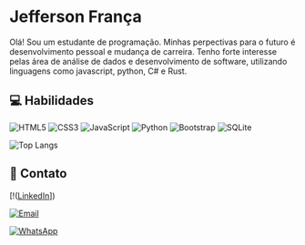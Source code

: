 
# Jefferson França

Olá! Sou um estudante de programação. Minhas perpectivas para o futuro é desenvolvimento pessoal e mudança de carreira. Tenho forte interesse pelas área de análise de dados e desenvolvimento de software, utilizando linguagens como javascript, python, C# e Rust.




## 💻 Habilidades

![HTML5](https://img.shields.io/badge/HTML-FFF?style=for-the-badge&logo=html5)
![CSS3](https://img.shields.io/badge/CSS3-FFF?style=for-the-badge&logo=css3&logoColor=E94D5F)
![JavaScript](https://img.shields.io/badge/JavaScript-FFF?style=for-the-badge&logo=javascript)
![Python](https://img.shields.io/badge/python-FFF?style=for-the-badge&logo=python)
![Bootstrap](https://img.shields.io/badge/-boostrap-FFF?style=for-the-badge&logo=bootstrap)
![SQLite](https://img.shields.io/badge/SQLite-FFF?style=for-the-badge&logo=sqlite&logoColor=07405E)



![Top Langs](https://github-readme-stats-git-masterrstaa-rickstaa.vercel.app/api/top-langs/?username=AnaDurasio&layout=compact&bg_color=FFF&border_color=30A3DC&title_color=E94D5F&text_color=000)


## 📄 Contato

[!(<a href="www.linkedin.com/in/jefferson-dos-santos-frança">[LinkedIn](https://img.shields.io/badge/LinkedIn-0077B5?style=for-the-badge&logo=linkedin&logoColor=white)]</a>)

[![Email](https://img.shields.io/badge/Email-D14836?style=for-the-badge&logo=mail&logoColor=white)](mailto:jefferson-franca@hotmail.com)

[![WhatsApp](https://img.shields.io/badge/WhatsApp-25D366?style=for-the-badge&logo=whatsapp&logoColor=white)](https://wa.me/055+027+998819374)
